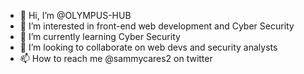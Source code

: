 - 👋 Hi, I’m @OLYMPUS-HUB
- 👀 I’m interested in front-end web development and Cyber Security
- 🌱 I’m currently learning Cyber Security
- 💞️ I’m looking to collaborate on web devs and security analysts 
- 📫 How to reach me @sammycares2 on twitter

<!---
OLYMPUS-HUB/OLYMPUS-HUB is a ✨ special ✨ repository because its `README.md` (this file) appears on your GitHub profile.
You can click the Preview link to take a look at your changes.
--->
